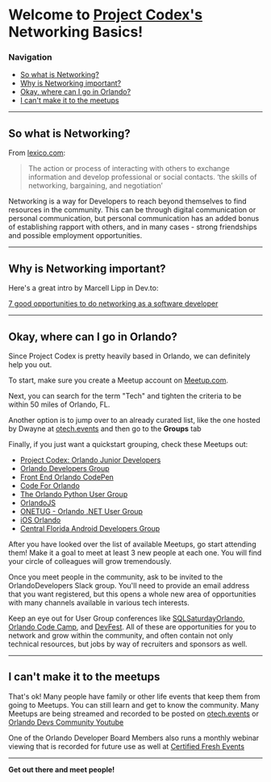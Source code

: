 # Welcome to [Project Codex's][1] Networking Basics!
[1]: https://github.com/ProjectCodex

### Navigation
  - [So what is Networking?](#so-what-is-networking)
  - [Why is Networking important?](#why-is-networking-important)
  - [Okay, where can I go in Orlando?](#okay-where-can-i-go-in-orlando)
  - [I can't make it to the meetups](#i-cant-make-it-to-the-meetups)

---
## So what is Networking?

From [lexico.com](https://www.lexico.com/en/definition/networking):
>The action or process of interacting with others to exchange information and develop professional or social contacts.
>‘the skills of networking, bargaining, and negotiation’

Networking is a way for Developers to reach beyond themselves to find resources in the community. This can be through digital communication or personal communication, 
but personal communication has an added bonus of establishing rapport with others, and in many cases - strong friendships and possible employment opportunities.

---
## Why is Networking important?

Here's a great intro by Marcell Lipp in Dev.to: 

[7 good opportunities to do networking as a software developer](https://dev.to/rlxdprogrammer/7-good-opportunities-to-do-networking-as-a-software-developer-38cf)  

---
## Okay, where can I go in Orlando?

Since Project Codex is pretty heavily based in Orlando, we can definitely help you out. 

To start, make sure you create a Meetup account on [Meetup.com](https://www.meetup.com/).

Next, you can search for the term "Tech" and tighten the criteria to be within 50 miles of Orlando, FL.

Another option is to jump over to an already curated list, like the one hosted by Dwayne at [otech.events](https://otech.events/) and then go to the **Groups** tab

Finally, if you just want a quickstart grouping, check these Meetups out:

  * [Project Codex: Orlando Junior Developers](https://www.meetup.com/orlando-juniors/)
  * [Orlando Developers Group](https://www.meetup.com/OrlandoDevs/)
  * [Front End Orlando CodePen](https://www.meetup.com/Front-End-Orlando/)
  * [Code For Orlando](https://www.meetup.com/Code-For-Orlando/)
  * [The Orlando Python User Group](https://www.meetup.com/OrlandoPython/)
  * [OrlandoJS](https://www.meetup.com/OrlandoJS/)
  * [ONETUG - Orlando .NET User Group](https://www.meetup.com/ONETUG/)
  * [iOS Orlando](https://www.meetup.com/iOS-Orlando/)
  * [Central Florida Android Developers Group](https://www.meetup.com/Central-Florida-Android-Developers-Group/)

After you have looked over the list of available Meetups, go start attending them! Make it a goal to meet at least 3 new people at each one. You will find your circle of colleagues will grow tremendously.

Once you meet people in the community, ask to be invited to the OrlandoDevelopers Slack group. You'll need to provide an email address that you want registered, 
but this opens a whole new area of opportunities with many channels available in various tech interests. 

Keep an eye out for User Group conferences like [SQLSaturdayOrlando](https://www.sqlsaturday.com/), [Orlando Code Camp](https://orlandocodecamp.com/), and [DevFest](https://devfestflorida.org/).
All of these are opportunities for you to network and grow within the community, and often contain not only technical resources, but jobs by way of recruiters and sponsors as well. 

---
## I can't make it to the meetups

That's ok! Many people have family or other life events that keep them from going to Meetups. You can still learn and get to know the community.
Many Meetups are being streamed and recorded to be posted on [otech.events](https://otech.events/) or [Orlando Devs Community Youtube](https://www.youtube.com/channel/UC1WEDaqcQohRZY7B6G7WayA/videos)

One of the Orlando Developer Board Members also runs a monthly webinar viewing that is recorded for future use as well at [Certified Fresh Events](https://cfe.dev/)

---

**Get out there and meet people!**